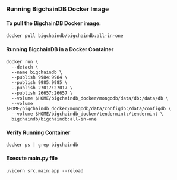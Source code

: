 ### Running BigchainDB Docker Image

#### To pull the BigchainDB Docker image:

```bash
docker pull bigchaindb/bigchaindb:all-in-one
```

#### Running BigchainDB in a Docker Container
```
docker run \
  --detach \
  --name bigchaindb \
  --publish 9984:9984 \
  --publish 9985:9985 \
  --publish 27017:27017 \
  --publish 26657:26657 \
  --volume $HOME/bigchaindb_docker/mongodb/data/db:/data/db \
  --volume $HOME/bigchaindb_docker/mongodb/data/configdb:/data/configdb \
  --volume $HOME/bigchaindb_docker/tendermint:/tendermint \
  bigchaindb/bigchaindb:all-in-one
```


#### Verify Running Container
```
docker ps | grep bigchaindb
```

#### Execute main.py file
```
uvicorn src.main:app --reload
```
